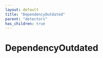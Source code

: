 ```yaml
---
layout: default
title: "DependencyOutdated"
parent: "detectors"
has_children: true
---
```

# DependencyOutdated
